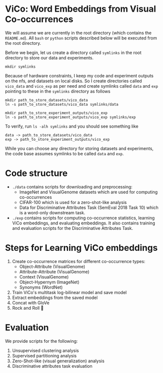 # ViCo: Word Embeddings from Visual Co-occurrences

We will assume we are currently in the root directory (which contains the `README.md`). All `bash` or `python` scripts described below will be executed from the root directory.

Before we begin, let us create a directory called `symlinks` in the root directory to store our data and experiments. 
```
mkdir symlinks
```

Because of hardware constraints, I keep my code and experiment outputs on the nfs, and datasets on local disks. So I create directories called `vico_data` and `vico_exp` as per need and create symlinks called `data` and `exp` pointing to these in the `symlinks` directory as follows
```
mkdir path_to_store_datasets/vico_data
ln -s path_to_store_datasets/vico_data symlinks/data

mkdir path_to_store_experiment_outputs/vico_exp
ln -s path_to_store_experiment_outputs/vico_exp symlinks/exp
```

To verify, run `ls -alh symlinks` and you should see something like
```
data -> path_to_store_datasets/vico_data
exp -> path_to_store_experiment_outputs/vico_exp
```

While you can choose any directory for storing datasets and experiments, the code base assumes symlinks to be called `data` and `exp`.

# Code structure

* `./data` contains scripts for downloading and preprocessing:
    * ImageNet and VisualGenome datasets which are used for computing co-occurrences
    * CIFAR-100 which is used for a zero-shot-like analysis
    * Data for Discriminative Attributes Task (SemEval 2018 Task 10) which is a word-only downstream task. 
* `./exp` contains scripts for computing co-occurrence statistics, learning ViCo embeddings, and evaluating embeddings. It also contains training and evaluation scripts for the Discriminative Attributes Task.

# Steps for Learning ViCo embeddings

1. Create co-occurrence matrices for different co-occurrence types:
    * Object-Attribute (VisualGenome)
    * Attribute-Attribute (VisualGenome)
    * Context (VisualGenome)
    * Object-Hypernym (ImageNet)
    * Synonyms (WordNet)
2. Train ViCo's multitask log-bilinear model and save model
3. Extract embeddings from the saved model
4. Concat with GloVe
5. Rock and Roll :metal:

# Evaluation

We provide scripts for the following:
1. Unsupervised clustering analysis
2. Supervised partitioning analysis
3. Zero-Shot-like (visual generalization) analysis
4. Discriminative attributes task evaluation

